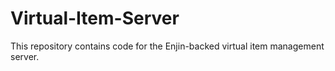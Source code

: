 # Virtual-Item-Server
This repository contains code for the Enjin-backed virtual item management server.
